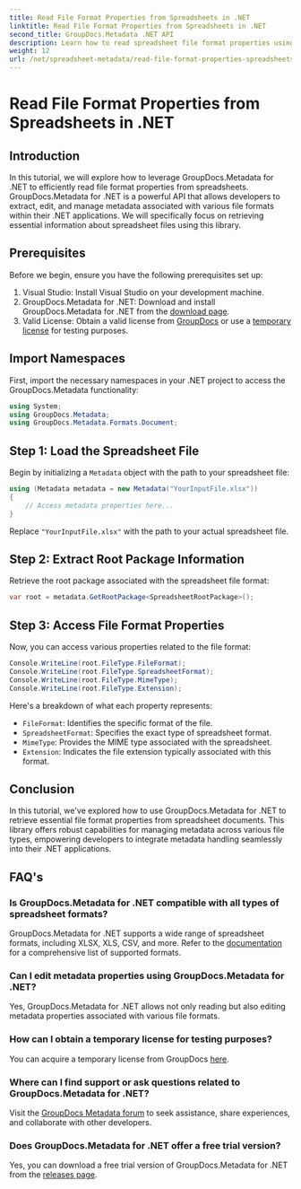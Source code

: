 ```yaml
---
title: Read File Format Properties from Spreadsheets in .NET
linktitle: Read File Format Properties from Spreadsheets in .NET
second_title: GroupDocs.Metadata .NET API
description: Learn how to read spreadsheet file format properties using GroupDocs.Metadata for .NET. Access file format, MIME type, and more with simple API calls.
weight: 12
url: /net/spreadsheet-metadata/read-file-format-properties-spreadsheets/
---
```


# Read File Format Properties from Spreadsheets in .NET

## Introduction
In this tutorial, we will explore how to leverage GroupDocs.Metadata for .NET to efficiently read file format properties from spreadsheets. GroupDocs.Metadata for .NET is a powerful API that allows developers to extract, edit, and manage metadata associated with various file formats within their .NET applications. We will specifically focus on retrieving essential information about spreadsheet files using this library.
## Prerequisites
Before we begin, ensure you have the following prerequisites set up:
1. Visual Studio: Install Visual Studio on your development machine.
2. GroupDocs.Metadata for .NET: Download and install GroupDocs.Metadata for .NET from the [download page](https://releases.groupdocs.com/metadata/net/).
3. Valid License: Obtain a valid license from [GroupDocs](https://purchase.groupdocs.com/buy) or use a [temporary license](https://purchase.groupdocs.com/temporary-license/) for testing purposes.

## Import Namespaces
First, import the necessary namespaces in your .NET project to access the GroupDocs.Metadata functionality:
```csharp
using System;
using GroupDocs.Metadata;
using GroupDocs.Metadata.Formats.Document;
```
## Step 1: Load the Spreadsheet File
Begin by initializing a `Metadata` object with the path to your spreadsheet file:
```csharp
using (Metadata metadata = new Metadata("YourInputFile.xlsx"))
{
    // Access metadata properties here...
}
```
Replace `"YourInputFile.xlsx"` with the path to your actual spreadsheet file.
## Step 2: Extract Root Package Information
Retrieve the root package associated with the spreadsheet file format:
```csharp
var root = metadata.GetRootPackage<SpreadsheetRootPackage>();
```
## Step 3: Access File Format Properties
Now, you can access various properties related to the file format:
```csharp
Console.WriteLine(root.FileType.FileFormat);
Console.WriteLine(root.FileType.SpreadsheetFormat);
Console.WriteLine(root.FileType.MimeType);
Console.WriteLine(root.FileType.Extension);
```
Here's a breakdown of what each property represents:
- `FileFormat`: Identifies the specific format of the file.
- `SpreadsheetFormat`: Specifies the exact type of spreadsheet format.
- `MimeType`: Provides the MIME type associated with the spreadsheet.
- `Extension`: Indicates the file extension typically associated with this format.

## Conclusion
In this tutorial, we've explored how to use GroupDocs.Metadata for .NET to retrieve essential file format properties from spreadsheet documents. This library offers robust capabilities for managing metadata across various file types, empowering developers to integrate metadata handling seamlessly into their .NET applications.

## FAQ's
### Is GroupDocs.Metadata for .NET compatible with all types of spreadsheet formats?
GroupDocs.Metadata for .NET supports a wide range of spreadsheet formats, including XLSX, XLS, CSV, and more. Refer to the [documentation](https://tutorials.groupdocs.com/metadata/net/) for a comprehensive list of supported formats.
### Can I edit metadata properties using GroupDocs.Metadata for .NET?
Yes, GroupDocs.Metadata for .NET allows not only reading but also editing metadata properties associated with various file formats.
### How can I obtain a temporary license for testing purposes?
You can acquire a temporary license from GroupDocs [here](https://purchase.groupdocs.com/temporary-license/).
### Where can I find support or ask questions related to GroupDocs.Metadata for .NET?
Visit the [GroupDocs Metadata forum](https://forum.groupdocs.com/c/metadata/14) to seek assistance, share experiences, and collaborate with other developers.
### Does GroupDocs.Metadata for .NET offer a free trial version?
Yes, you can download a free trial version of GroupDocs.Metadata for .NET from the [releases page](https://releases.groupdocs.com/).
